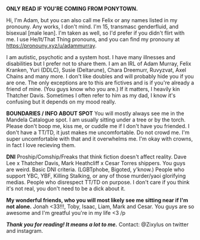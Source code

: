 **ONLY READ IF YOU'RE COMING FROM PONYTOWN.**

Hi, I'm Adam, but you can also call me Felix or any names listed in my pronouny. Any works, I don't mind. I'm 15, transmasc genderfluid, and bisexual [male lean]. I'm taken as well, so I'd prefer if you didn't flirt with me. I use He/It/That Thing pronouns, and you can find my pronouny at https://pronouny.xyz/u/adammurray.

I am autistic, psychotic and a system host. I have many illnesses and disabilities but I prefer not to share them. I am an IRL of Adam Murray, Felix Kranken, Yuri (DDLC), Susie (Deltarune), Chara Dreemurr, Ruvyzvat, Axel Chains and many more. I don't like doubles and will probably hide you if you are one. The only exceptions are to this are fictives and is if you're already a friend of mine. (You guys know who you are.) If it matters, I heavily kin Thatcher Davis. Sometimes I often refer to him as my dad, I know it's confusing but it depends on my mood really.

**BOUNDARIES / INFO ABOUT SPOT**
You will mostly always see me in the Mandela Catalogue spot. I am usually sitting under a tree or by the torch. Please don't boop me, kiss me, or cuddle me if I don't have you friended. I don't have a TT/TD, it just makes me uncomfortable. Do not crowd me. I'm super uncomfortable with that and it overwhelms me. I'm okay with crowns, in fact I love recieving them.

**DNI**
Proship/Comship/Freaks that think fiction doesn't affect reality. Dave Lee x Thatcher Davis, Mark Heathcliff x Cesar Torres shippers. You guys are weird. Basic DNI criteria. (LGBTphobe, Bigoted, y'know.) People who support YBC, YBF, Killing Stalking, or any of those murder/yaoi glorifying medias. People who disrespect TT/TD on purpose. I don't care if you think it's not real, you don't need to be a dick about it.

**My wonderful friends, who you will most likely see me sitting near if I'm not alone.** Jonah <33!!!, Toby, Isaac, Liam, Mark and Cesar. You guys are so awesome and I'm greatful you're in my life <3 /p

***Thank you for reading! It means a lot to me.***
Contact: @Zixylus on twitter and instagram.

